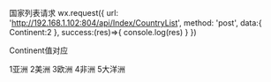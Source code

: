 国家列表请求
wx.request({
      url: 'http://192.168.1.102:804/api/Index/CountryList',
      method: 'post',
      data:{
        Continent:2
      },
      success:(res)=>{
        console.log(res)
      }
    })

Continent值对应

1亚洲
2美洲
3欧洲
4非洲
5大洋洲

